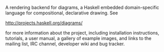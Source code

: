 A rendering backend for diagrams, a Haskell embedded domain-specific
language for compositional, declarative drawing.  See

  http://projects.haskell.org/diagrams/

for more information about the project, including installation
instructions, tutorials, a user manual, a gallery of example images,
and links to the mailing list, IRC channel, developer wiki and bug
tracker.